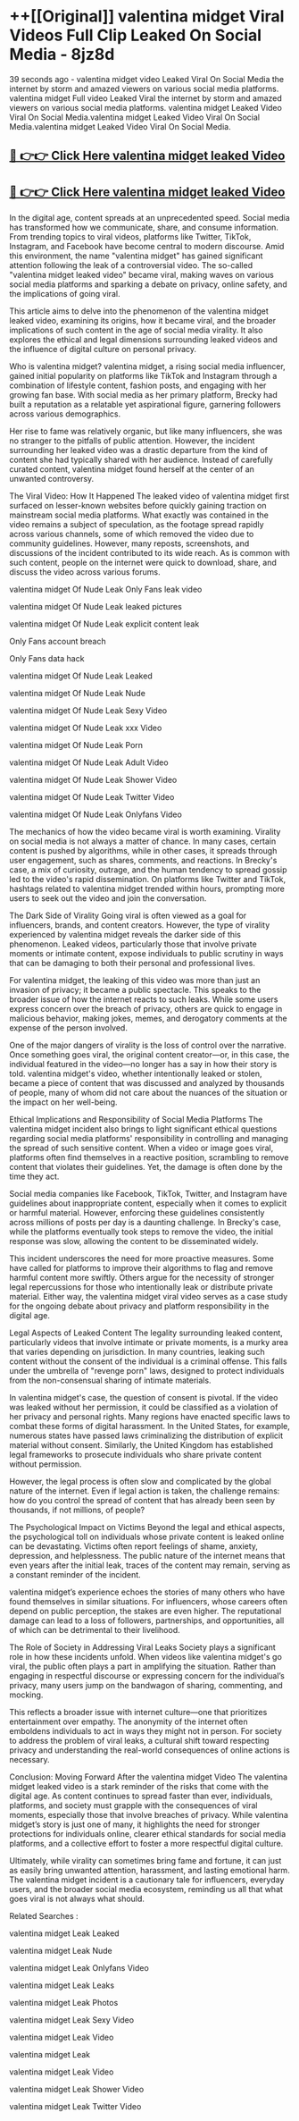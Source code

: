 # ++[[Original]] valentina midget Viral Videos Full Clip Leaked On Social Media - 8jz8d<br>

39 seconds ago - valentina midget video Leaked Viral On Social Media the internet by storm and amazed viewers on various social media platforms.
valentina midget Full video Leaked Viral the internet by storm and amazed viewers on various social media platforms. valentina midget Leaked Video Viral On Social Media.valentina midget Leaked Video Viral On Social Media.valentina midget Leaked Video Viral On Social Media.<br>


## [🔴 👉👉 Click Here valentina midget leaked Video ](https://onlyclips.site?title=valentina_midget&ref=git)

## [🔴 👉👉 Click Here valentina midget leaked Video ](https://onlyclips.site?title=valentina_midget&ref=git)

In the digital age, content spreads at an unprecedented speed. Social media has transformed how we communicate, share, and consume information. From trending topics to viral videos, platforms like Twitter, TikTok, Instagram, and Facebook have become central to modern discourse. Amid this environment, the name "valentina midget" has gained significant attention following the leak of a controversial video. The so-called "valentina midget leaked video" became viral, making waves on various social media platforms and sparking a debate on privacy, online safety, and the implications of going viral.

This article aims to delve into the phenomenon of the valentina midget leaked video, examining its origins, how it became viral, and the broader implications of such content in the age of social media virality. It also explores the ethical and legal dimensions surrounding leaked videos and the influence of digital culture on personal privacy.

Who is valentina midget?
valentina midget, a rising social media influencer, gained initial popularity on platforms like TikTok and Instagram through a combination of lifestyle content, fashion posts, and engaging with her growing fan base. With social media as her primary platform, Brecky had built a reputation as a relatable yet aspirational figure, garnering followers across various demographics.

Her rise to fame was relatively organic, but like many influencers, she was no stranger to the pitfalls of public attention. However, the incident surrounding her leaked video was a drastic departure from the kind of content she had typically shared with her audience. Instead of carefully curated content, valentina midget found herself at the center of an unwanted controversy.

The Viral Video: How It Happened
The leaked video of valentina midget first surfaced on lesser-known websites before quickly gaining traction on mainstream social media platforms. What exactly was contained in the video remains a subject of speculation, as the footage spread rapidly across various channels, some of which removed the video due to community guidelines. However, many reposts, screenshots, and discussions of the incident contributed to its wide reach. As is common with such content, people on the internet were quick to download, share, and discuss the video across various forums.

valentina midget Of Nude Leak Only Fans leak video

valentina midget Of Nude Leak leaked pictures

valentina midget Of Nude Leak explicit content leak

Only Fans account breach

Only Fans data hack

valentina midget Of Nude Leak Leaked

valentina midget Of Nude Leak Nude

valentina midget Of Nude Leak Sexy Video

valentina midget Of Nude Leak xxx Video

valentina midget Of Nude Leak Porn

valentina midget Of Nude Leak Adult Video

valentina midget Of Nude Leak Shower Video

valentina midget Of Nude Leak Twitter Video

valentina midget Of Nude Leak Onlyfans Video

The mechanics of how the video became viral is worth examining. Virality on social media is not always a matter of chance. In many cases, certain content is pushed by algorithms, while in other cases, it spreads through user engagement, such as shares, comments, and reactions. In Brecky's case, a mix of curiosity, outrage, and the human tendency to spread gossip led to the video's rapid dissemination. On platforms like Twitter and TikTok, hashtags related to valentina midget trended within hours, prompting more users to seek out the video and join the conversation.

The Dark Side of Virality
Going viral is often viewed as a goal for influencers, brands, and content creators. However, the type of virality experienced by valentina midget reveals the darker side of this phenomenon. Leaked videos, particularly those that involve private moments or intimate content, expose individuals to public scrutiny in ways that can be damaging to both their personal and professional lives.

For valentina midget, the leaking of this video was more than just an invasion of privacy; it became a public spectacle. This speaks to the broader issue of how the internet reacts to such leaks. While some users express concern over the breach of privacy, others are quick to engage in malicious behavior, making jokes, memes, and derogatory comments at the expense of the person involved.

One of the major dangers of virality is the loss of control over the narrative. Once something goes viral, the original content creator—or, in this case, the individual featured in the video—no longer has a say in how their story is told. valentina midget's video, whether intentionally leaked or stolen, became a piece of content that was discussed and analyzed by thousands of people, many of whom did not care about the nuances of the situation or the impact on her well-being.

Ethical Implications and Responsibility of Social Media Platforms
The valentina midget incident also brings to light significant ethical questions regarding social media platforms' responsibility in controlling and managing the spread of such sensitive content. When a video or image goes viral, platforms often find themselves in a reactive position, scrambling to remove content that violates their guidelines. Yet, the damage is often done by the time they act.

Social media companies like Facebook, TikTok, Twitter, and Instagram have guidelines about inappropriate content, especially when it comes to explicit or harmful material. However, enforcing these guidelines consistently across millions of posts per day is a daunting challenge. In Brecky's case, while the platforms eventually took steps to remove the video, the initial response was slow, allowing the content to be disseminated widely.

This incident underscores the need for more proactive measures. Some have called for platforms to improve their algorithms to flag and remove harmful content more swiftly. Others argue for the necessity of stronger legal repercussions for those who intentionally leak or distribute private material. Either way, the valentina midget viral video serves as a case study for the ongoing debate about privacy and platform responsibility in the digital age.

Legal Aspects of Leaked Content
The legality surrounding leaked content, particularly videos that involve intimate or private moments, is a murky area that varies depending on jurisdiction. In many countries, leaking such content without the consent of the individual is a criminal offense. This falls under the umbrella of "revenge porn" laws, designed to protect individuals from the non-consensual sharing of intimate materials.

In valentina midget's case, the question of consent is pivotal. If the video was leaked without her permission, it could be classified as a violation of her privacy and personal rights. Many regions have enacted specific laws to combat these forms of digital harassment. In the United States, for example, numerous states have passed laws criminalizing the distribution of explicit material without consent. Similarly, the United Kingdom has established legal frameworks to prosecute individuals who share private content without permission.

However, the legal process is often slow and complicated by the global nature of the internet. Even if legal action is taken, the challenge remains: how do you control the spread of content that has already been seen by thousands, if not millions, of people?

The Psychological Impact on Victims
Beyond the legal and ethical aspects, the psychological toll on individuals whose private content is leaked online can be devastating. Victims often report feelings of shame, anxiety, depression, and helplessness. The public nature of the internet means that even years after the initial leak, traces of the content may remain, serving as a constant reminder of the incident.

valentina midget’s experience echoes the stories of many others who have found themselves in similar situations. For influencers, whose careers often depend on public perception, the stakes are even higher. The reputational damage can lead to a loss of followers, partnerships, and opportunities, all of which can be detrimental to their livelihood.

The Role of Society in Addressing Viral Leaks
Society plays a significant role in how these incidents unfold. When videos like valentina midget's go viral, the public often plays a part in amplifying the situation. Rather than engaging in respectful discourse or expressing concern for the individual’s privacy, many users jump on the bandwagon of sharing, commenting, and mocking.

This reflects a broader issue with internet culture—one that prioritizes entertainment over empathy. The anonymity of the internet often emboldens individuals to act in ways they might not in person. For society to address the problem of viral leaks, a cultural shift toward respecting privacy and understanding the real-world consequences of online actions is necessary.

Conclusion: Moving Forward After the valentina midget Video
The valentina midget leaked video is a stark reminder of the risks that come with the digital age. As content continues to spread faster than ever, individuals, platforms, and society must grapple with the consequences of viral moments, especially those that involve breaches of privacy. While valentina midget’s story is just one of many, it highlights the need for stronger protections for individuals online, clearer ethical standards for social media platforms, and a collective effort to foster a more respectful digital culture.

Ultimately, while virality can sometimes bring fame and fortune, it can just as easily bring unwanted attention, harassment, and lasting emotional harm. The valentina midget incident is a cautionary tale for influencers, everyday users, and the broader social media ecosystem, reminding us all that what goes viral is not always what should.

Related Searches :

valentina midget Leak Leaked

valentina midget Leak Nude

valentina midget Leak Onlyfans Video

valentina midget Leak Leaks

valentina midget Leak Photos

valentina midget Leak Sexy Video

valentina midget Leak Video

valentina midget Leak

valentina midget Leak Video

valentina midget Leak Shower Video

valentina midget Leak Twitter Video

